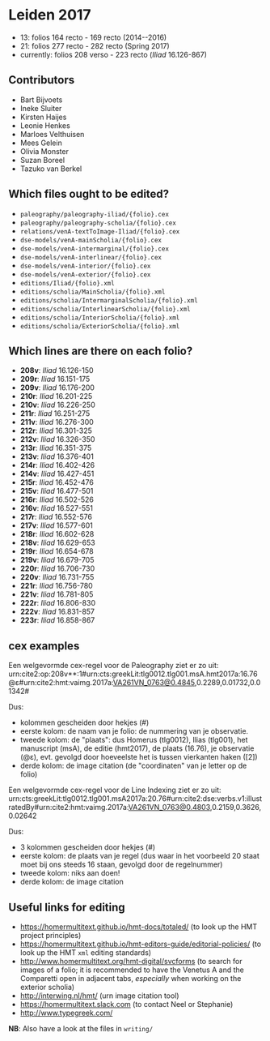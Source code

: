 # Leiden 2017

* 13: folios 164 recto - 169 recto (2014--2016)
* 21: folios 277 recto - 282 recto (Spring 2017)
* currently: folios 208 verso - 223 recto (*Iliad* 16.126-867)

## Contributors

* Bart Bijvoets
* Ineke Sluiter
* Kirsten Haijes
* Leonie Henkes
* Marloes Velthuisen
* Mees Gelein
* Olivia Monster
* Suzan Boreel
* Tazuko van Berkel

## Which files ought to be edited?

* `paleography/paleography-iliad/{folio}.cex`
* `paleography/paleography-scholia/{folio}.cex`
* `relations/venA-textToImage-Iliad/{folio}.cex`
* `dse-models/venA-mainScholia/{folio}.cex`
* `dse-models/venA-intermarginal/{folio}.cex`
* `dse-models/venA-interlinear/{folio}.cex`
* `dse-models/venA-interior/{folio}.cex`
* `dse-models/venA-exterior/{folio}.cex`
* `editions/Iliad/{folio}.xml`
* `editions/scholia/MainScholia/{folio}.xml`
* `editions/scholia/IntermarginalScholia/{folio}.xml`
* `editions/scholia/InterlinearScholia/{folio}.xml`
* `editions/scholia/InteriorScholia/{folio}.xml`
* `editions/scholia/ExteriorScholia/{folio}.xml`

## Which lines are there on each folio?

* **208v**: *Iliad* 16.126-150
* **209r**: *Iliad* 16.151-175
* **209v**: *Iliad* 16.176-200
* **210r**: *Iliad* 16.201-225
* **210v**: *Iliad* 16.226-250
* **211r**: *Iliad* 16.251-275
* **211v**: *Iliad* 16.276-300
* **212r**: *Iliad* 16.301-325
* **212v**: *Iliad* 16.326-350
* **213r**: *Iliad* 16.351-375
* **213v**: *Iliad* 16.376-401
* **214r**: *Iliad* 16.402-426
* **214v**: *Iliad* 16.427-451
* **215r**: *Iliad* 16.452-476
* **215v**: *Iliad* 16.477-501
* **216r**: *Iliad* 16.502-526
* **216v**: *Iliad* 16.527-551
* **217r**: *Iliad* 16.552-576
* **217v**: *Iliad* 16.577-601
* **218r**: *Iliad* 16.602-628
* **218v**: *Iliad* 16.629-653
* **219r**: *Iliad* 16.654-678
* **219v**: *Iliad* 16.679-705
* **220r**: *Iliad* 16.706-730
* **220v**: *Iliad* 16.731-755
* **221r**: *Iliad* 16.756-780
* **221v**: *Iliad* 16.781-805
* **222r**: *Iliad* 16.806-830
* **222v**: *Iliad* 16.831-857
* **223r**: *Iliad* 16.858-867

## cex examples 

Een welgevormde cex-regel voor de Paleography ziet er zo uit:
urn:cite2:op:208v**:1#urn:cts:greekLit:tlg0012.tlg001.msA.hmt2017a:16.76@ε#urn:cite2:hmt:vaimg.2017a:VA261VN_0763@0.4845,0.2289,0.01732,0.01342#

Dus:
* kolommen gescheiden door hekjes (#)
* eerste kolom: de naam van je folio: de nummering van je observatie. 
* tweede kolom: de "plaats": dus Homerus (tlg0012), Ilias (tlg001), het manuscript (msA), de editie (hmt2017), de plaats (16.76), je observatie (@ε), evt. gevolgd door hoeveelste het is tussen vierkanten haken ([2])
* derde kolom: de image citation (de "coordinaten" van je letter op de folio)

Een welgevormde cex-regel voor de Line Indexing ziet er zo uit:
urn:cts:greekLit:tlg0012.tlg001.msA2017a:20.76#urn:cite2:dse:verbs.v1:illustratedBy#urn:cite2:hmt:vaimg.2017a:VA261VN_0763@0.4803,0.2159,0.3626,0.02642

Dus:
* 3 kolommen gescheiden door hekjes (#)
* eerste kolom: de plaats van je regel (dus waar in het voorbeeld 20 staat moet bij ons steeds 16 staan, gevolgd door de regelnummer)
* tweede kolom: niks aan doen!
* derde kolom: de image citation

## Useful links for editing

* https://homermultitext.github.io/hmt-docs/totaled/ (to look up the HMT project principles)
* https://homermultitext.github.io/hmt-editors-guide/editorial-policies/ (to look up the HMT `xml` editing standards)
* http://www.homermultitext.org/hmt-digital/svcforms (to search for images of a folio; it is recommended to have the Venetus A and the Comparetti open in adjacent tabs, *especially* when working on the exterior scholia)
* http://interwing.nl/hmt/ (urn image citation tool)
* https://homermultitext.slack.com (to contact Neel or Stephanie)
* http://www.typegreek.com/

**NB**: Also have a look at the files in `writing/`

<!-- cat paleography/*.csv > paleography.csv -->

